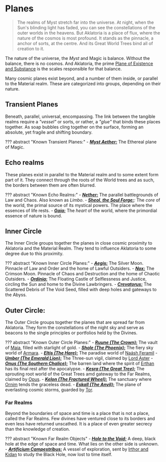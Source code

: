 # Planes

> The realms of Myst stretch far into the universe. At night, when the Sun's blinding light has faded, you can see the constellations of the outer worlds in the heavens. But Aklatoria is a place of flux, where the nature of the cosmos is most profound. It stands as the pinnacle, a anchor of sorts, at the centre. And its Great World Trees bind all of creation to it.

The nature of the universe, the _Myst_ and Magic is balance. Without the balance, there is no cosmos. And Aklatoria, the prime [Plane of Existence and Substance](./planes/materia.md) is the scales responsible for that balance.

Many cosmic planes exist beyond, and a number of them inside, or parallel to the Material realm. These are categorized into groups, depending on their nature.

## Transient Planes
Beneath, parallel, universal, encompassing. The link between the tangible realms require a _"vessel"_ or sorts, or rather, a _"glue"_ that binds these places together. As soap bubbles cling together on the surface, forming an absolute, yet fragile and shifting boundary.

??? abstract "Known Transient Planes:"
    - _**[Myst Aether:](./planes/myst.md)**_ The Ethereal plane of Magic.

## Echo realms
These planes exist in parallel to the Material realm and to some extent form part of it. They connect through the roots of the World trees and as such, the borders between them are often blurred.

??? abstract "Known Echo Realms:"
    - _**[Nether:](./planes/nether.md)**_ The parallel battlegrounds of Law and Chaos. Also known as _Limbo_.
    - _**[Sheol, the Soul Forge:](./planes/sheol.md)**:_ The _core_ of the world, the primal source of its mystical powers. The place where the essences of life rests.
    - _**[Gaia:](./planes/gaia.md)**_ The _heart_ of the world, where the primordial essence of nature is bound.

## Inner Circle
The Inner Circle groups together the planes in close cosmic proximity to Aklatoria and the Material Realm. They tend to influence Aklatoria to some degree due to this proximity.

??? abstract "Known Inner Circle Planes:"
    - _**[Aegis:](./planes/aegis.md)**_ The Silver Moon. Pinnacle of Law and Order and the home of Lawful Outsiders.
    - _**[Nox:](./planes/nox.md)**_ The Crimson Moon. Pinnacle of Chaos and Destruction and the home of Chaotic Outsiders.
    - _**[Ordinia:](./planes/ordinia.md)**_ The Floating Castle of Selflessness and Justice, circling the Sun and home to the Divine Lawbringers.
    - _**[Crevatorus:](./planes/crevatorus.md)**_ The Scattered Debris of The Void Seed, filled with deep holes and gateways to the Abyss.

## Outer Circle:
The Outer Circle groups together the planes that are spread far from Aklatoria. They form the constellations of the night sky and serve as beacons to the single principles or portfolios held by the Divines.

??? abstract "Known Outer Circle Planes:"
    - _**[Ruune (The Crown):](./planes/ruune.md)**_ The vault of [Maia](../religion/deities/maia.md), filled with starlight of gold.
    - _**[Shole (The Phoenix):](./planes/shole.md)**_ The fiery sky world of [Armara](../religion/deities/armara.md).
    - _**[Eltis (The Hare):](./planes/eltis.md)**_ The paradise world of [Naásh Feramil](../religion/deities/naash_feramil.md)
    - _**[Umber (The Emerald Lion):](./planes/umber.md)**_ The Three-sun vigil, claimed by [Lord Aster](../religion/deities/../../docs/religion/deities/lord_aster.md)
    - _**[Onus (The Southern Chalice):](./planes/onus.md)**_ The barren land where the spirit of [Erthan](../religion/deities/erthan.md) has its final rest after the apocalypse.
    - _**[Kesra (The Great Tree):](./planes/kesra.md)**_ The sprouting root world of the Great Trees amd gateway to the Far Realms, claimed by [Opus](../religion/deities/opus.md).
    - _**[Kelon (The Fractured Wheel):](./planes/kelon.md)**_ The sanctuary where [Ornim](../religion/deities/ornim.md) tends the graceless dead.
    - _**[Eskall (The Anvil):](./planes/eskall.md)**_ The plane of everlasting cosmic storms, guarded by [Tor](../religion/deities/tor.md).

### Far Realms
Beyond the boundaries of space and time is a place that is not a place, called the Far Realms. Few divines have ventured close to its borders and even less have returned unscathed. It is a place of even greater secrecy than the knowledge of creation.

??? abstract "Known Far Realm Objects"
    - _**[Hole to the Void:](./planes/void_of_creation.md)**_ A deep, black hole at the edge of space and time. What lies on the other side is unknown.
    - _**[Artificium Campestribus:](./planes/artificium_campestribus.md)**_ A vessel of exploration, sent by [Irthor and Kidan](../religion/deities/irthor_&_kidan.md) to study the Black Hole, now lost to time itself.